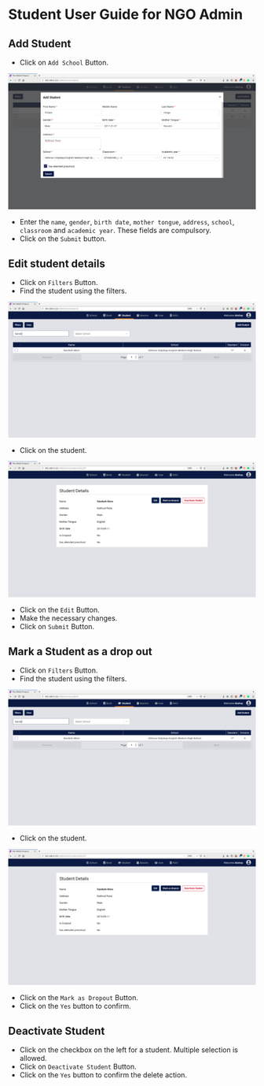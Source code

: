 # **Student User Guide for NGO Admin**

## **Add Student**

* Click on `Add School` Button.

![Screenshot](img/add_student_ngo_admin.png)

* Enter the `name`, `gender`, `birth date`, `mother tongue`, `address`, `school`, `classroom` and `academic year`. These fields are compulsory.
* Click on the `Submit` button.


## **Edit student details**

* Click on `Filters` Button.
* Find the student using the filters.

![Screenshot](img/search_student_ngo_admin.png)

* Click on the student.

![Screenshot](img/edit_student_ngo_admin.png)

* Click on the `Edit` Button.
* Make the necessary changes.
* Click on `Submit` Button.

## **Mark a Student as a drop out**

* Click on `Filters` Button.
* Find the student using the filters.

![Screenshot](img/search_student_ngo_admin.png)

* Click on the student.

![Screenshot](img/edit_student_ngo_admin.png)

* Click on the `Mark as Dropout` Button.
* Click on the `Yes` button to confirm.


## **Deactivate Student**

* Click on the checkbox on the left for a student. Multiple selection is allowed.
* Click on `Deactivate Student` Button. 
* Click on the `Yes` button to confirm the delete action.
